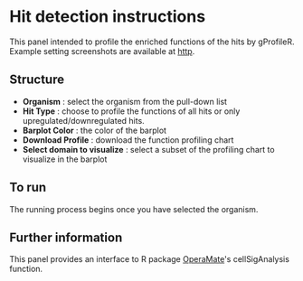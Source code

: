 # Hit detection instructions

This panel intended to profile the enriched functions of the hits by gProfileR. Example setting screenshots are available at [http](http://shiny.rstudio.com/articles/css.html).

## Structure
- **Organism** : select the organism from the pull-down list
- **Hit Type** : choose to profile the functions of all hits or only upregulated/downregulated hits.
- **Barplot Color** : the color of the barplot
- **Download Profile** : download the function profiling chart
- **Select domain to visualize** : select a subset of the profiling chart to visualize in the barplot

## To run
The running process begins once you have selected the organism.

## Further information
This panel provides an interface to R package [OperaMate](https://www.bioconductor.org/packages/release/bioc/html/OperaMate.html)'s cellSigAnalysis function.
